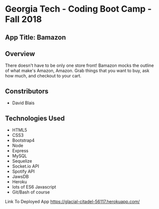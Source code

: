 # Georgia Tech - Coding Boot Camp - Fall 2018
## App Title:  Bamazon

## Overview

There doesn't have to be only one store front! Bamazon mocks the outline of what make's Amazon, Amazon. Grab things that you want to buy, ask how much, and checkout to your cart.

## Constributors
- David Blais

## Technologies Used
- HTML5
- CSS3
- Bootstrap4
- Node
- Express
- MySQL
- Sequelize
- Socket.io API
- Spotify API
- JawsDB
- Heroku
- lots of ES6 Javascript
- Git/Bash of course


Link To Deployed App
https://glacial-citadel-56117.herokuapp.com/